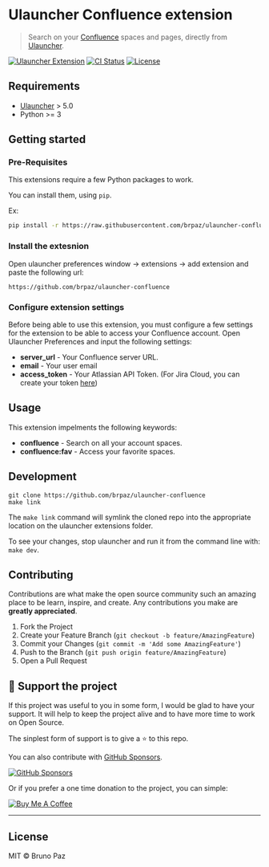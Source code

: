 # Ulauncher Confluence extension

> Search on your [Confluence](https://www.atlassian.com/software/confluence) spaces and pages, directly from [Ulauncher](https://ulauncher.io/).

[![Ulauncher Extension](https://img.shields.io/badge/Ulauncher-Extension-yellowgreen.svg?style=for-the-badge)](https://ext.ulauncher.io/)
[![CI Status](https://img.shields.io/github/workflow/status/brpaz/ulauncher-confluence/CI?color=orange&label=actions&logo=github&logoColor=orange&style=for-the-badge)](https://github.com/brpaz/ulauncher-confluence)
[![License](https://img.shields.io/github/license/brpaz/ulauncher-confluence.svg?style=for-the-badge)](https://github.com/brpaz/ulauncher-confluence/blob/main/LICENSE)


## Requirements

* [Ulauncher](https://github.com/Ulauncher/Ulauncher) > 5.0
* Python >= 3

## Getting started

### Pre-Requisites

This extensions require a few Python packages to work.

You can install them, using `pip`.

Ex:

```bash
pip install -r https://raw.githubusercontent.com/brpaz/ulauncher-confluence/main/requirements.txt
```

### Install the extesnion

Open ulauncher preferences window -> extensions -> add extension and paste the following url:

```
https://github.com/brpaz/ulauncher-confluence
```

### Configure extension settings

Before being able to use this extension, you must configure a few settings for the extension to be able to access your Confluence account. Open Ulauncher Preferences and input the following settings:

- **server_url** - Your Confluence server URL.
- **email** - Your user email
- **access_token** - Your Atlassian API Token. (For Jira Cloud, you can create your token [here](https://id.atlassian.com/manage-profile/security/api-tokens))


## Usage

This extension impelments the following keywords:

- **confluence**  - Search on all your account spaces.
- **confluence:fav** - Access your favorite spaces.

## Development

```
git clone https://github.com/brpaz/ulauncher-confluence
make link
```

The `make link` command will symlink the cloned repo into the appropriate location on the ulauncher extensions folder.

To see your changes, stop ulauncher and run it from the command line with: `make dev`.

## Contributing

Contributions are what make the open source community such an amazing place to be learn, inspire, and create. Any contributions you make are **greatly appreciated**.

1. Fork the Project
2. Create your Feature Branch (`git checkout -b feature/AmazingFeature`)
3. Commit your Changes (`git commit -m 'Add some AmazingFeature'`)
4. Push to the Branch (`git push origin feature/AmazingFeature`)
5. Open a Pull Request

## 💛 Support the project

If this project was useful to you in some form, I would be glad to have your support.  It will help to keep the project alive and to have more time to work on Open Source.

The sinplest form of support is to give a ⭐️ to this repo.

You can also contribute with [GitHub Sponsors](https://github.com/sponsors/brpaz).

[![GitHub Sponsors](https://img.shields.io/badge/GitHub%20Sponsors-Sponsor%20Me-red?style=for-the-badge)](https://github.com/sponsors/brpaz)

Or if you prefer a one time donation to the project, you can simple:

<a href="https://www.buymeacoffee.com/Z1Bu6asGV" target="_blank"><img src="https://www.buymeacoffee.com/assets/img/custom_images/orange_img.png" alt="Buy Me A Coffee"
style="height: auto !important;width: auto !important;" ></a>

---
## License

MIT &copy; Bruno Paz
